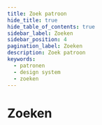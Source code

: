 ```yaml
---
title: Zoek patroon
hide_title: true
hide_table_of_contents: true
sidebar_label: Zoeken
sidebar_position: 4
pagination_label: Zoeken
description: Zoek patroon
keywords:
  - patronen
  - design system
  - zoeken
---
```


# Zoeken
